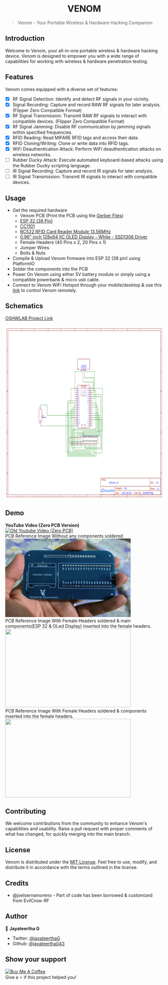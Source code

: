 <center><h1><b>VENOM</b></h1></center>

> Venom - Your Portable Wireless & Hardware Hacking Companion

## Introduction

Welcome to Venom, your all-in-one portable wireless & hardware hacking device. Venom is designed to empower you with a wide range of capabilities for working with wireless & hardware penetration testing.

## Features

Venom comes equipped with a diverse set of features:

- [x] RF Signal Detection: Identify and detect RF signals in your vicinity.
- [x] Signal Recording: Capture and record RAW RF signals for later analysis. (Flipper Zero Compatible Format)
- [x] RF Signal Transmission: Transmit RAW RF signals to interact with compatible devices. (Flipper Zero Compatible Format)
- [x] RF Signal Jamming: Disable RF communication by jamming signals within specified frequencies.
- [x] RFID Reading: Read MIFARE RFID tags and access their data.
- [x] RFID Cloning/Writing: Clone or write data into RFID tags.
- [x] WiFi Deauthentication Attack: Perform WiFi deauthentication attacks on wireless networks.
- [ ] Rubber Ducky Attack: Execute automated keyboard-based attacks using the Rubber Ducky scripting language.
- [ ] IR Signal Recording: Capture and record IR signals for later analysis.
- [ ] IR Signal Transmission: Transmit IR signals to interact with compatible devices.

## Usage

* Get the required hardware
    * Venom PCB (Print the PCB using the [Gerber Files](./web/res/Gerber_PCB_Venom_v1.zip))
    * [ESP 32 (38 Pin)](https://www.amazon.in/ESP-32S-Development-Bluetooth-Ultra-Low-Consumption/dp/B07P6JBRSP?th=1)
    * [CC1101](https://www.ebay.com/itm/374591955761?mkevt=1&mkpid=0&emsid=e11050.m43.l1123&mkcid=7&ch=osgood&euid=7d9c602d2b934d20aa2094d9f367e922&bu=44768769130&osub=-1%7E1&crd=20230726225259&segname=11050)
    * [RC522 RFID Card Reader Module 13.56MHz](https://www.amazon.in/ApTechDeals-RFID-Kit-Arduino-Raspberry/dp/B07Q1B6QZR/ref=sr_1_1?crid=22FLJ2C6VC99O&keywords=rc522&qid=1695980451&s=industrial&sprefix=rc522+pins%2Cindustrial%2C352&sr=1-1)
    * [0.96" inch 128x64 IIC OLED Display - White - SSD1306 Driver](https://www.amazon.in/0-96-inch-128x64-OLED-Display/dp/B0C1XD9T5J/ref=sr_1_1?crid=1JWECW1WFZF0U&keywords=oled+ssd1306&qid=1695981107&sprefix=oled+ssd130%2Caps%2C345&sr=8-1)
    * Female Headers (40 Pins x 2, 20 Pins x 1)
    * Jumper Wires
    * Bolts & Nuts
* Compile & Upload Venom firmware into ESP 32 (38 pin) using PlatformIO
* Solder the components into the PCB
* Power On Venom using either 5V battery module or simply using a compatible powerbank & micro usb cable.
* Connect to Venom WiFi Hotspot through your mobile/desktop & use this [link](https://jayateerthag.in) to control Venom remotely.

## Schematics

[OSHWLAB Project Link](https://oshwlab.com/jayateertha043/venom_v1)
</br>
</br>
<img src="./web/res/Schematics.png" height="550" width="600"></img>

## Demo

**YouTube Video (Zero PCB Version)**
</br>
[![Old Youtube Video (Zero PCB)](https://img.youtube.com/vi/i0ZudU8trdM/0.jpg)](https://www.youtube.com/watch?v=i0ZudU8trdM)
</br>
PCB Reference Image Without any components soldered
</br>
<img src="./web/res/PCB_VENOM_DEMO_2.jpg" height="250" width="400"></img>
</br> 
PCB Reference Image With Female Headers soldered & main components(ESP 32 & OLed Display) inserted into the female headers.
</br>
<img src="./web/res/PCB_VENOM_DEMO_1.jpg" height="250" width="400"></img>
</br> 
PCB Reference Image With Female Headers soldered & components inserted into the female headers.
</br>
<img src="./web/res/PCB_VENOM_DEMO_3.jpg" height="250" width="400"></img>
</br>

## Contributing

We welcome contributions from the community to enhance Venom's capabilities and usability.
Raise a pull request with proper comments of what has changed, for quickly merging into the main branch.

## License
Venom is distributed under the [MIT License](./LICENSE.md). Feel free to use, modify, and distribute it in accordance with the terms outlined in the license.

## Credits
* @joelsernamoreno - Part of code has been borrowed & customized from EvilCrow-RF


## Author

👤 **Jayateertha G**

* Twitter: [@jayateerthaG](https://twitter.com/jayateerthaG)
* Github: [@jayateertha043](https://github.com/jayateertha043)

## Show your support
<a href="https://www.buymeacoffee.com/en3EoKG7j" target="_blank"><img src="https://cdn.buymeacoffee.com/buttons/default-orange.png" alt="Buy Me A Coffee" height="50px" width="150px" ></a><br />
Give a ⭐️ if this project helped you!
